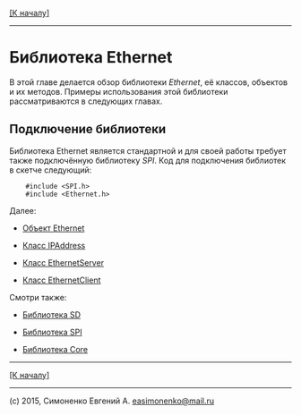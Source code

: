 [\[К началу\]](/readme.markdown)

---

# Библиотека Ethernet

В этой главе делается обзор библиотеки _Ethernet_, её классов, объектов и их методов.
Примеры использования этой библиотеки рассматриваются в следующих главах.

## Подключение библиотеки

Библиотека Ethernet является стандартной и для своей работы требует также подключённую
библиотеку _SPI_. Код для подключения библиотек в скетче следующий:

``` Arduino
	#include <SPI.h>
	#include <Ethernet.h>
```

Далее:

* [Объект Ethernet](/ethernet-object.markdown)

* [Класс IPAddress](/ipaddress-class.markdown)

* [Класс EthernetServer](/ethernetserver-class.markdown)

* [Класс EthernetClient](/ethernetclient-class.markdown)

Смотри также:

* [Библиотека SD](/sd-library.markdown)

* [Библиотека SPI](/spi-library.markdown)

* [Библиотека Core](/core-library.markdown)

---

[\[К началу\]](/readme.markdown)

---

(c) 2015, Симоненко Евгений А. <easimonenko@mail.ru>
